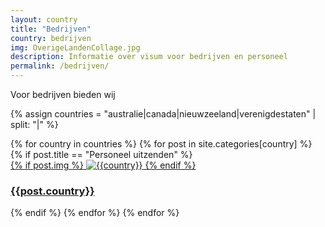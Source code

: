 ```yaml
---
layout: country
title: "Bedrijven"
country: bedrijven
img: OverigeLandenCollage.jpg
description: Informatie over visum voor bedrijven en personeel
permalink: /bedrijven/
---
```


Voor bedrijven bieden wij


<!-- Bedrijven paginas van ieder lands -->
{% assign countries = "australie|canada|nieuwzeeland|verenigdestaten" | split: "|" %}

<section class="chapters cf">
  <div class="wrapper flex-row">
    {% for country in countries %}
    {% for post in site.categories[country] %}
    {% if post.title == "Personeel uitzenden" %}
    <div class="chapter">
      <a href="{{post.url | prepend: site.baseurl}}">
        {% if post.img %}
        <img src="{{ "/assets/img/" | prepend: site.baseurl | append: post.img }}" alt="{{country}}">
        {% endif %}
      </a>
      <a href="{{post.url | prepend: site.baseurl}}">
        <div class="service">
          <div class="chapter_inner">
            <h3 class="chapter_title">{{post.country}}</h3>
          </div>
        </div>
      </a>
    </div>
    {% endif %}
    {% endfor %}
    {% endfor %}
  </div>
</section> <!-- End Section Bedrijven per Country -->
